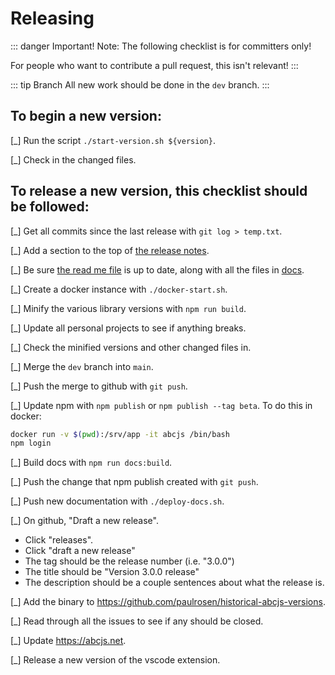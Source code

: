 # Releasing

::: danger Important!
Note: The following checklist is for committers only! 

For people who want to contribute a pull request, this isn't relevant!
:::

::: tip Branch
All new work should be done in the `dev` branch.
:::

## To begin a new version:

[_] Run the script `./start-version.sh ${version}`.

[_] Check in the changed files.

## To release a new version, this checklist should be followed:

[_] Get all commits since the last release with `git log > temp.txt`.

[_] Add a section to the top of [the release notes](../RELEASE.md).

[_] Be sure [the read me file](../README.md) is up to date, along with all the files in [docs](../docs).

[_] Create a docker instance with `./docker-start.sh`.

[_] Minify the various library versions with `npm run build`.

[_] Update all personal projects to see if anything breaks.

[_] Check the minified versions and other changed files in.

[_] Merge the `dev` branch into `main`. 

[_] Push the merge to github with `git push`.

[_] Update npm with `npm publish` or `npm publish --tag beta`.
    To do this in docker:
```bash
docker run -v $(pwd):/srv/app -it abcjs /bin/bash
npm login
``` 

[_] Build docs with `npm run docs:build`.

[_] Push the change that npm publish created with `git push`.

[_] Push new documentation with `./deploy-docs.sh`.

[_] On github, "Draft a new release".
* Click "releases".
* Click "draft a new release"
* The tag should be the release number (i.e. "3.0.0")
* The title should be "Version 3.0.0 release"
* The description should be a couple sentences about what the release is.

[_] Add the binary to https://github.com/paulrosen/historical-abcjs-versions.

[_] Read through all the issues to see if any should be closed.

[_] Update https://abcjs.net.

[_] Release a new version of the vscode extension.
